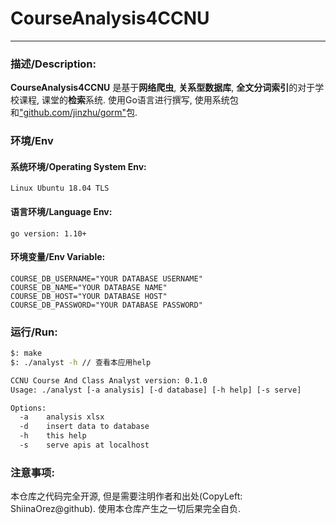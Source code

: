 # CourseAnalysis4CCNU

------

### 描述/Description:

**CourseAnalysis4CCNU** 是基于**网络爬虫**, **关系型数据库**, **全文分词索引**的对于学校课程, 课堂的**检索**系统. 使用Go语言进行撰写, 使用系统包和["github.com/jinzhu/gorm"](https://github.com/jinzhu/gorm)包.

### 环境/Env

#### 系统环境/Operating System Env:

```
Linux Ubuntu 18.04 TLS
```

#### 语言环境/Language Env:

```
go version: 1.10+
```

#### 环境变量/Env Variable:

```
COURSE_DB_USERNAME="YOUR DATABASE USERNAME"
COURSE_DB_NAME="YOUR DATABASE NAME"
COURSE_DB_HOST="YOUR DATABASE HOST"
COURSE_DB_PASSWORD="YOUR DATABASE PASSWORD"
```

### 运行/Run:

```bash
$: make
$: ./analyst -h // 查看本应用help

CCNU Course And Class Analyst version: 0.1.0
Usage: ./analyst [-a analysis] [-d database] [-h help] [-s serve]

Options:
  -a	analysis xlsx
  -d	insert data to database
  -h	this help
  -s	serve apis at localhost
```

### 注意事项:

本仓库之代码完全开源, 但是需要注明作者和出处(CopyLeft: ShiinaOrez@github). 使用本仓库产生之一切后果完全自负.
